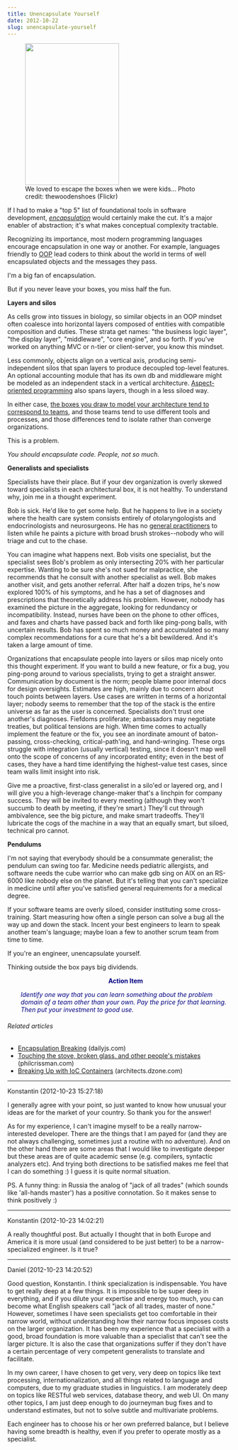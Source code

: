 ```yaml
---
title: Unencapsulate Yourself
date: 2012-10-22
slug: unencapsulate-yourself
---
```


<figure><img alt="" src="http://farm4.staticflickr.com/3040/2998411234_ceb9e6f752_n.jpg" height="320" width="212" /><figcaption>We loved to escape the boxes when we were kids... Photo credit: thewoodenshoes (Flickr)</figcaption></figure>

If I had to make a "top 5" list of foundational tools in software development, <em><a class="zem_slink" title="Encapsulation (object-oriented programming)" href="http://en.wikipedia.org/wiki/Encapsulation_%28object-oriented_programming%29" target="_blank" rel="wikipedia">encapsulation</a></em> would certainly make the cut. It's a major enabler of abstraction; it's what makes conceptual complexity tractable.

Recognizing its importance, most modern programming languages encourage encapsulation in one way or another. For example, languages friendly to <a class="zem_slink" title="Object-oriented programming" href="http://en.wikipedia.org/wiki/Object-oriented_programming" target="_blank" rel="wikipedia">OOP</a> lead coders to think about the world in terms of well encapsulated objects and the messages they pass.

I'm a big fan of encapsulation.

But if you never leave your boxes, you miss half the fun.

<strong>Layers and silos</strong>

As cells grow into tissues in biology, so similar objects in an OOP mindset often coalesce into horizontal layers composed of entities with compatible composition and duties. These strata get names: "the business logic layer", "the display layer", "middleware", "core engine", and so forth. If you've worked on anything MVC or n-tier or client-server, you know this mindset.

Less commonly, objects align on a vertical axis, producing semi-independent silos that span layers to produce decoupled top-level features. An optional accounting module that has its own db and middleware might be modeled as an independent stack in a vertical architecture. <a class="zem_slink" title="Aspect-Oriented Programming" href="http://www.techopedia.com/definition/204/aspect-oriented-programming-aop" target="_blank" rel="techopedia">Aspect-oriented programming</a> also spans layers, though in a less siloed way.

In either case, <a title="Why People Are Part of A Software Architecture" href="why-people-are-part-of-a-software-architecture.md">the boxes you draw to model your architecture tend to correspond to teams</a>, and those teams tend to use different tools and processes, and those differences tend to isolate rather than converge organizations.

This is a problem.

<em>You should encapsulate code. People, not so much.</em>

<strong>Generalists and specialists</strong>

Specialists have their place. But if your dev organization is overly skewed toward specialists <!--more-->in each architectural box, it is not healthy. To understand why, join me in a thought experiment.

Bob is sick. He'd like to get some help. But he happens to live in a society where the health care system consists entirely of otolaryngologists and endocrinologists and neurosurgeons. He has no <a class="zem_slink" title="General practitioner" href="http://en.wikipedia.org/wiki/General_practitioner" target="_blank" rel="wikipedia">general practitioners</a> to listen while he paints a picture with broad brush strokes--nobody who will triage and cut to the chase.

You can imagine what happens next. Bob visits one specialist, but the specialist sees Bob's problem as only intersecting 20% with her particular expertise. Wanting to be sure she's not sued for malpractice, she recommends that he consult with another specialist as well. Bob makes another visit, and gets another referral. After half a dozen trips, he's now explored 100% of his symptoms, and he has a set of diagnoses and prescriptions that theoretically address his problem. However, nobody has examined the picture in the aggregate, looking for redundancy or incompatibility. Instead, nurses have been on the phone to other offices, and faxes and charts have passed back and forth like ping-pong balls, with uncertain results. Bob has spent so much money and accumulated so many complex recommendations for a cure that he's a bit bewildered. And it's taken a large amount of time.

Organizations that encapsulate people into layers or silos map nicely onto this thought experiment. If you want to build a new feature, or fix a bug, you ping-pong around to various specialists, trying to get a straight answer. Communication by document is the norm; people blame poor internal docs for design oversights. Estimates are high, mainly due to concern about touch points between layers. Use cases are written in terms of a horizontal layer; nobody seems to remember that the top of the stack is the entire universe as far as the user is concerned. Specialists don't trust one another's diagnoses. Fiefdoms proliferate; ambassadors may negotiate treaties, but political tensions are high. When time comes to actually implement the feature or the fix, you see an inordinate amount of baton-passing, cross-checking, critical-path'ing, and hand-wringing. These orgs struggle with integration (usually vertical) testing, since it doesn't map well onto the scope of concerns of any incorporated entity; even in the best of cases, they have a hard time identifying the highest-value test cases, since team walls limit insight into risk.

Give me a proactive, first-class generalist in a silo'ed or layered org, and I will give you a high-leverage change-maker that's a linchpin for company success. They will be invited to every meeting (although they won't succumb to death by meeting, if they're smart.) They'll cut through ambivalence, see the big picture, and make smart tradeoffs. They'll lubricate the cogs of the machine in a way that an equally smart, but siloed, technical pro cannot.

<strong>Pendulums</strong>

I'm not saying that everybody should be a consummate generalist; the pendulum can swing too far. Medicine needs pediatric allergists, and software needs the cube warrior who can make gdb sing on AIX on an RS-6000 like nobody else on the planet. But it's telling that you can't specialize in medicine until after you've satisfied general requirements for a medical degree.

If your software teams are overly siloed, consider instituting some cross-training. Start measuring how often a single person can solve a bug all the way up and down the stack. Incent your best engineers to learn to speak another team's language; maybe loan a few to another scrum team from time to time.

If you're an engineer, unencapsulate yourself.

Thinking outside the box pays big dividends.
<p style="padding-left:30px;text-align:center;"><strong><span style="color:#000080;">Action Item</span></strong></p>
<p style="padding-left:30px;"><em><span style="color:#000080;">Identify one way that you can learn something about the problem domain of a team other than your own. Pay the price for that learning. Then put your investment to good use.</span></em></p>

<h6 class="zemanta-related-title" style="font-size:1em;">Related articles</h6>
<ul class="zemanta-article-ul">
	<li class="zemanta-article-ul-li"><a href="encapsulation-breaking.md" target="_blank">Encapsulation Breaking</a> (dailyjs.com)</li>
	<li class="zemanta-article-ul-li"><a href="touching-the-stove.md" target="_blank">Touching the stove, broken glass, and other people's mistakes</a> (philcrissman.com)</li>
	<li class="zemanta-article-ul-li"><a href="http://architects.dzone.com/articles/breaking-ioc-containers" target="_blank">Breaking Up with IoC Containers</a> (architects.dzone.com)</li>
</ul>

---

Konstantin (2012-10-23 15:27:18)

I generally agree with your point, so just wanted to know how unusual your ideas are for the market of your country.
So thank you for the answer!

As for my experience, I can't imagine myself to be a really narrow-interested developer. There are the things that I am payed for (and they are not always challenging, sometimes just a routine with no adventure). 
And on the other hand there are some areas that I would like to investigate deeper but these areas are of quite academic sense (e.g. compilers, syntactic analyzers etc). And trying both directions to be satisfied makes me feel that I can do something :) I guess it is quite normal situation.

PS. A funny thing: in Russia the analog of "jack of all trades" (which sounds like 'all-hands master') has a positive connotation. So it makes sense to think positively :)

---

Konstantin (2012-10-23 14:02:21)

A really thoughtful post. But actually I thought that in both Europe and America it is more usual (and considered to be just better) to be a narrow-specialized engineer. Is it true?

---

Daniel (2012-10-23 14:20:52)

Good question, Konstantin. I think specialization is indispensable. You have to get really deep at a few things. It is impossible to be super deep in everything, and if you dilute your expertise and energy too much, you can become what English speakers call "jack of all trades, master of none." However, sometimes I have seen specialists get too comfortable in their narrow world, without understanding how their narrow focus imposes costs on the larger organization. It has been my experience that a specialist with a good, broad foundation is more valuable than a specialist that can't see the larger picture. It is also the case that organizations suffer if they don't have a certain percentage of very competent generalists to translate and facilitate.

In my own career, I have chosen to get very, very deep on topics like text processing, internationalization, and all things related to language and computers, due to my graduate studies in linguistics. I am moderately deep on topics like RESTful web services, database theory, and web UI. On many other topics, I am just deep enough to do journeyman bug fixes and to understand estimates, but not to solve subtle and multivariate problems.

Each engineer has to choose his or her own preferred balance, but I believe having some breadth is healthy, even if you prefer to operate mostly as a specialist.
